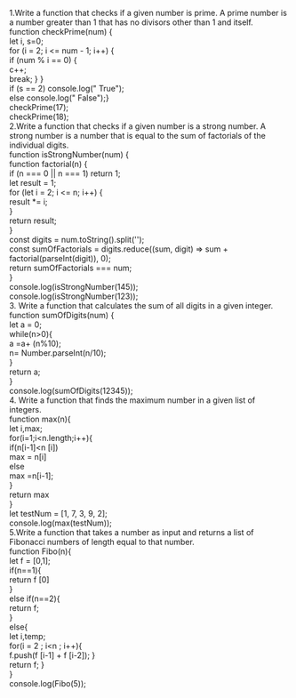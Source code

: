 1.Write a function that checks if a given number is prime. A prime number is a number greater than 1 that has no divisors other than 1 and itself.  
 function checkPrime(num) {  
  let i, s=0;  
    for (i \= 2; i \<= num \- 1; i++) {  
        if (num % i \== 0\) {  
            c++;  
            break;  } }  
    if (s \== 2\)  console.log(" True");  
    else console.log(" False");}  
checkPrime(17);  
checkPrime(18);  
2.Write a function that checks if a given number is a strong number. A strong number is a number that is equal to the sum of factorials of the individual digits.  
function isStrongNumber(num) {  
  function factorial(n) {  
    if (n \=== 0 || n \=== 1\) return 1;  
    let result \= 1;  
    for (let i \= 2; i \<= n; i++) {  
      result \*= i;  
    }  
    return result;  
  }  
  const digits \= num.toString().split('');  
    const sumOfFactorials \= digits.reduce((sum, digit) \=\> sum \+ factorial(parseInt(digit)), 0);  
  return sumOfFactorials \=== num;  
}  
console.log(isStrongNumber(145));   
console.log(isStrongNumber(123));   
3\. Write a function that calculates the sum of all digits in a given integer.    
function sumOfDigits(num) {  
   let  a \=  0;  
    while(n\>0){  
        a \=a+ (n%10);  
        n= Number.parseInt(n/10);  
    }  
    return a;  
}  
console.log(sumOfDigits(12345));    
4\. Write a function that finds the maximum number in a given list of integers.  
function max(n){  
    let i,max;  
    for(i=1;i\<n.length;i++){  
if(n\[i-1\]\<n \[i\])   
max \= n\[i\]   
else  
 max \=n\[i-1\];  
    }  
    return max  
}  
let testNum \= \[1, 7, 3, 9, 2\];  
console.log(max(testNum));  
5.Write a function that takes a number as input and returns a list of Fibonacci numbers of length equal to that number.    
function Fibo(n){  
    let f \= \[0,1\];  
    if(n==1){  
        return f \[0\]  
    }  
    else if(n==2){  
        return f;  
    }  
    else{  
        let i,temp;  
        for(i \= 2 ; i\<n ; i++){  
            f.push(f \[i-1\] \+ f \[i-2\]); }   
        return f; }   
}  
console.log(Fibo(5));  
